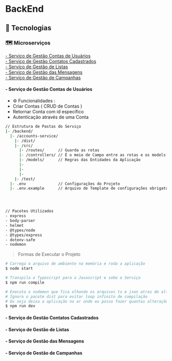 

# BackEnd

## 🔨 Tecnologias

### 🗺️ Microserviços

<a href="#accounts-service"> - Serviço de Gestão Contas de Usuários</a> </br>
<a href="#contacts-service"> - Serviço de Gestão Contatos Cadastrados</a> </br>
<a href="#list-service"> - Serviço de Gestão de Listas</a> </br>
<a href="#messages-service"> - Serviço de Gestão das Mensagens</a> </br>
<a href="#campaigns-service"> - Serviço de Gestão de Campanhas</a> </br>

<a name="accounts-service"> <h4> - Serviço de Gestão Contas de Usuários </h4></a> 
 * ⚙️ Funcionalidades :
 * Criar Contas ( CRUD de Contas )
 * Retornar Conta com id específico
 * Autenticação através de uma Conta  

```bash
// Estrutura de Pastas do Serviço
|- /backend/
  |- /accounts-service/
    |- /dist/
    |- /src/
      |- /routes/      // Guarda as rotas
      |- /controllers/ // É o meio de Campo entre as rotas e os models
      |- /models/      // Regras das Entidades da Aplicação 
      |-
      |-
      |-
    |- /test/
  |- .env              // Configurações do Projeto
  |- .env.example      // Arquivo de Template de configurações obrigatórias para o projeto              




// Pacotes Utilizados
- express
- body-parser
- helmet
- @types/node 
- @types/express
- dotenv-safe
- nodemon

```
> Formas de Executar o Projeto
 ```bash 
# Carrega o arquivo de ambiente na memória e roda a aplicação
$ node start

# Transpila o Typescript para o Javascript e sobe o Serviço 
$ npm run compile

# Executa o nodemon que fica olhando os arquivos ts e json atras de alterações se houver alterações ele recompila
# Ignora o pacote dist para evitar loop infinito de compilação 
# Ou seja deixa a aplicação no ar onde eu posso fazer quantas alterações eu quiser, que ele força a recompilação do projeto 
$ npm run dev
 ```




#### - Serviço de Gestão Contatos Cadastrados


#### - Serviço de Gestão de Listas


#### - Serviço de Gestão das Mensagens


#### - Serviço de Gestão de Campanhas

